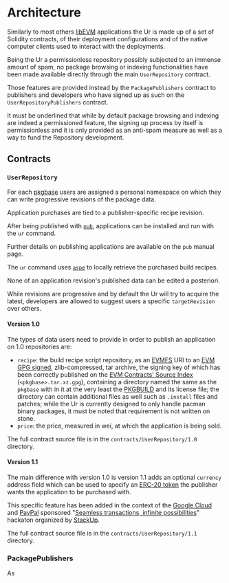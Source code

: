 # Architecture

Similarly to most others
[libEVM](
  https://github.com/themartiancompany/libevm)
applications the Ur is made up
of a set of Solidity contracts,
of their deployment configurations and of the
native computer clients used to interact
with the deployments.

Being the Ur a permissionless repository
possibly subjected to an immense amount of spam,
no package browsing or indexing functionalities
have been made available directly through the
main `UserRepository` contract.

Those features are provided instead by the
`PackagePublishers` contract to publishers
and developers who have signed up as such
on the `UserRepositoryPublishers` contract.

It must be underlined that while by default
package browsing and indexing are indeed a
permissioned feature, the signing up process
by itself is permissionless
and it is only provided as an anti-spam measure
as well as a way to fund the Repository development.

## Contracts

### `UserRepository`

For each
[pkgbase](
  https://wiki.archlinux.org/title/PKGBUILD)
users are assigned a
personal namespace on which they can write
progressive revisions of the package data.

Application purchases are tied to a
publisher-specific recipe revision.

After being published with
[`pub`](
  https://github.com/themartiancompany/pub),
applications can be installed and run with the
`ur` command.

Further details on publishing applications
are available on the `pub` manual page.

The `ur` command uses
[`aspe`](
  https://github.com/themartiancompany/aspe)
to locally retrieve the purchased build recipes.

None of an application revision's
published data can be edited a posteriori.

While revisions are progressive and by default
the Ur will try to acquire the latest, developers
are allowed to suggest users a specific
`targetRevision` over others.

#### Version 1.0

The types of data users need to provide
in order to publish an application on 1.0
repositories are:

- `recipe`:
    the build recipe script repository, as an
    [EVMFS](
      https://github.com/themartiancompany/evmfs)
    URI to an
    [EVM GPG signed](
      https://github.com/themartiancompany/evm-gnupg),
    zlib-compressed, tar archive,
    the signing key of which has been correctly published on the
    [EVM Contracts' Source Index](
      https://github.com/themartiancompany/evm-contracts-source-index)
    (`<pkgbase>.tar.xz.gpg`), containing a
    directory named the same as the `pkgbase`
    with in it at the very least the
    [PKGBUILD](
      https://wiki.archlinux.org/title/PKGBUILD)
    and its license file; the directory can
    contain additional files as well such as
    `.install` files and patches; while the Ur
    is currently designed to only handle pacman
    binary packages, it must be noted that
    requirement is not written on stone.
- `price`:
    the price, measured in wei, at which the
    application is being sold.

The full contract source file is in
the `contracts/UserRepository/1.0` directory.

#### Version 1.1

The main difference with version 1.0 is
version 1.1 adds an optional `currency`
address field which can be used to specify an
[ERC-20 token](
  https://ethereum.org/en/developers/docs/standards/tokens/erc-20)
the publisher
wants the application to be purchased
with.

This specific feature has been added
in the context of the
[Google Cloud](
  https://cloud.google.com)
and
[PayPal](
  https://paypal.com)
sponsored
"[Seamless transactions, infinite possibilities](
  https://github.com/themartiancompany/seamless-transactions-infinite-possibilities-hackaton)"
hackaton organized by
[StackUp](
  hackaton.stackup.dev).

The full contract source file is in
the `contracts/UserRepository/1.1` directory.

### PackagePublishers

As 
